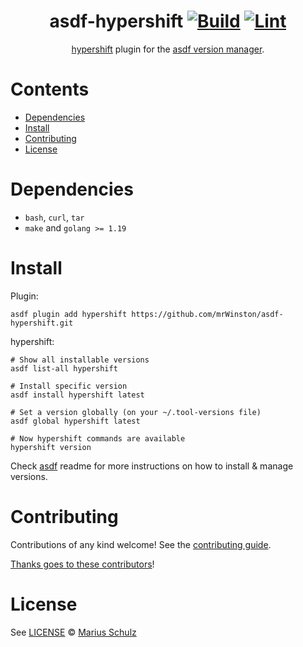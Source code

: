 <div align="center">

# asdf-hypershift [![Build](https://github.com/mrWinston/asdf-hypershift/actions/workflows/build.yml/badge.svg)](https://github.com/mrWinston/asdf-hypershift/actions/workflows/build.yml) [![Lint](https://github.com/mrWinston/asdf-hypershift/actions/workflows/lint.yml/badge.svg)](https://github.com/mrWinston/asdf-hypershift/actions/workflows/lint.yml)

[hypershift](https://github.com/openshift/hypershift) plugin for the [asdf version manager](https://asdf-vm.com).

</div>

# Contents

- [Dependencies](#dependencies)
- [Install](#install)
- [Contributing](#contributing)
- [License](#license)

# Dependencies

- `bash`, `curl`, `tar`
- `make` and `golang >= 1.19`

# Install

Plugin:

```shell
asdf plugin add hypershift https://github.com/mrWinston/asdf-hypershift.git
```

hypershift:

```shell
# Show all installable versions
asdf list-all hypershift

# Install specific version
asdf install hypershift latest

# Set a version globally (on your ~/.tool-versions file)
asdf global hypershift latest

# Now hypershift commands are available
hypershift version
```

Check [asdf](https://github.com/asdf-vm/asdf) readme for more instructions on how to
install & manage versions.

# Contributing

Contributions of any kind welcome! See the [contributing guide](contributing.md).

[Thanks goes to these contributors](https://github.com/mrWinston/asdf-hypershift/graphs/contributors)!

# License

See [LICENSE](LICENSE) © [Marius Schulz](https://github.com/mrWinston/)
